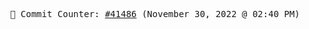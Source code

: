 <p align="center">
    <samp>
        📮 Commit Counter: <a href="https://github.com/Javascript-void0/Javascript-void0/commits/main">#41486</a> (November 30, 2022 @ 02:40 PM)
    </samp>
</p>